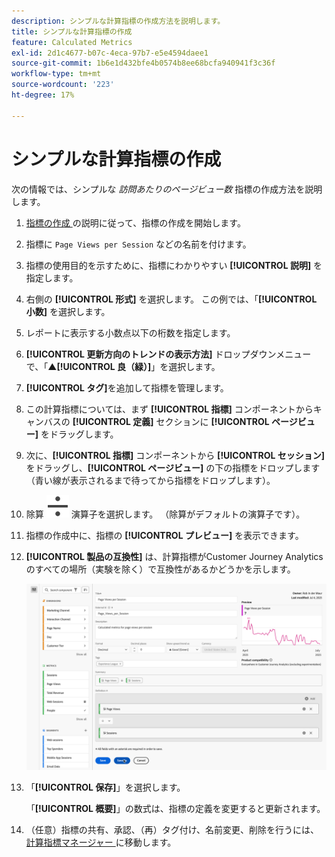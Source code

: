```yaml
---
description: シンプルな計算指標の作成方法を説明します。
title: シンプルな計算指標の作成
feature: Calculated Metrics
exl-id: 2d1c4677-b07c-4eca-97b7-e5e4594daee1
source-git-commit: 1b6e1d432bfe4b0574b8ee68bcfa940941f3c36f
workflow-type: tm+mt
source-wordcount: '223'
ht-degree: 17%

---
```


# シンプルな計算指標の作成

次の情報では、シンプルな *訪問あたりのページビュー数* 指標の作成方法を説明します。

1. [ 指標の作成 ](/help/components/calc-metrics/cm-workflow/cm-build-metrics.md) の説明に従って、指標の作成を開始します。
1. 指標に `Page Views per Session` などの名前を付けます。
1. 指標の使用目的を示すために、指標にわかりやすい **[!UICONTROL 説明]** を指定します。
1. 右側の **[!UICONTROL 形式]** を選択します。 この例では、「**[!UICONTROL 小数]** を選択します。
1. レポートに表示する小数点以下の桁数を指定します。
1. **[!UICONTROL 更新方向のトレンドの表示方法]** ドロップダウンメニューで、「▲**[!UICONTROL 良（緑）]**」を選択します。
1. **[!UICONTROL タグ]**&#x200B;を追加して指標を管理します。
1. この計算指標については、まず **[!UICONTROL 指標]** コンポーネントからキャンバスの **[!UICONTROL 定義]** セクションに **[!UICONTROL ページビュー]** をドラッグします。
1. 次に、**[!UICONTROL 指標]** コンポーネントから **[!UICONTROL セッション]** をドラッグし、**[!UICONTROL ページビュー]** の下の指標をドロップします（青い線が表示されるまで待ってから指標をドロップします）。
1. 除算 ![ 除算 ](/help/assets/icons/Divide.svg) 演算子を選択します。 （除算がデフォルトの演算子です）。
1. 指標の作成中に、指標の **[!UICONTROL プレビュー]** を表示できます。
1. **[!UICONTROL 製品の互換性]** は、計算指標がCustomer Journey Analyticsのすべての場所（実験を除く）で互換性があるかどうかを示します。

   ![ 簡易計算指標 ](assets/simple-calculated-metric.png)
1. 「**[!UICONTROL 保存]**」を選択します。

   「**[!UICONTROL 概要]**」の数式は、指標の定義を変更すると更新されます。

1. （任意）指標の共有、承認、（再）タグ付け、名前変更、削除を行うには、[ 計算指標マネージャー ](/help/components/calc-metrics/cm-workflow/cm-manager.md) に移動します。

